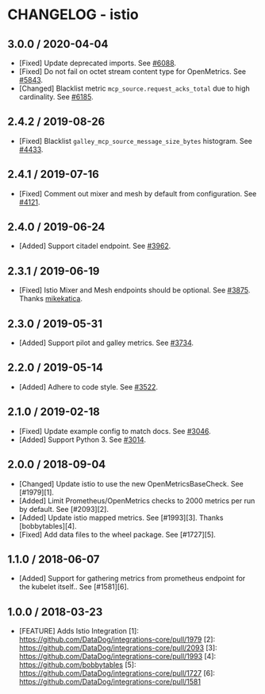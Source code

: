 # CHANGELOG - istio

## 3.0.0 / 2020-04-04

* [Fixed] Update deprecated imports. See [#6088](https://github.com/DataDog/integrations-core/pull/6088).
* [Fixed] Do not fail on octet stream content type for OpenMetrics. See [#5843](https://github.com/DataDog/integrations-core/pull/5843).
* [Changed] Blacklist metric `mcp_source.request_acks_total` due to high cardinality. See [#6185](https://github.com/DataDog/integrations-core/pull/6185).

## 2.4.2 / 2019-08-26

* [Fixed] Blacklist `galley_mcp_source_message_size_bytes` histogram. See [#4433](https://github.com/DataDog/integrations-core/pull/4433).

## 2.4.1 / 2019-07-16

* [Fixed] Comment out mixer and mesh by default from configuration. See [#4121](https://github.com/DataDog/integrations-core/pull/4121).

## 2.4.0 / 2019-06-24

* [Added] Support citadel endpoint. See [#3962](https://github.com/DataDog/integrations-core/pull/3962).

## 2.3.1 / 2019-06-19

* [Fixed] Istio Mixer and Mesh endpoints should be optional. See [#3875](https://github.com/DataDog/integrations-core/pull/3875). Thanks [mikekatica](https://github.com/mikekatica).

## 2.3.0 / 2019-05-31

* [Added] Support pilot and galley metrics. See [#3734](https://github.com/DataDog/integrations-core/pull/3734).

## 2.2.0 / 2019-05-14

* [Added] Adhere to code style. See [#3522](https://github.com/DataDog/integrations-core/pull/3522).

## 2.1.0 / 2019-02-18

* [Fixed] Update example config to match docs. See [#3046](https://github.com/DataDog/integrations-core/pull/3046).
* [Added] Support Python 3. See [#3014](https://github.com/DataDog/integrations-core/pull/3014).

## 2.0.0 / 2018-09-04

* [Changed] Update istio to use the new OpenMetricsBaseCheck. See [#1979][1].
* [Added] Limit Prometheus/OpenMetrics checks to 2000 metrics per run by default. See [#2093][2].
* [Added] Update istio mapped metrics. See [#1993][3]. Thanks [bobbytables][4].
* [Fixed] Add data files to the wheel package. See [#1727][5].

## 1.1.0 / 2018-06-07

* [Added] Support for gathering metrics from prometheus endpoint for the kubelet itself.. See [#1581][6].

## 1.0.0 / 2018-03-23

* [FEATURE] Adds Istio Integration
[1]: https://github.com/DataDog/integrations-core/pull/1979
[2]: https://github.com/DataDog/integrations-core/pull/2093
[3]: https://github.com/DataDog/integrations-core/pull/1993
[4]: https://github.com/bobbytables
[5]: https://github.com/DataDog/integrations-core/pull/1727
[6]: https://github.com/DataDog/integrations-core/pull/1581
